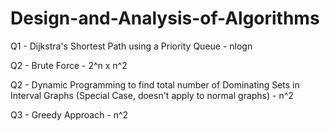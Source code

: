 # Design-and-Analysis-of-Algorithms
Q1 - Dijkstra's Shortest Path using a Priority Queue - nlogn

Q2 - Brute Force - 2^n x n^2

Q2 - Dynamic Programming to find total number of Dominating Sets in Interval Graphs (Special Case, doesn't apply to normal graphs) - n^2

Q3 - Greedy Approach - n^2
